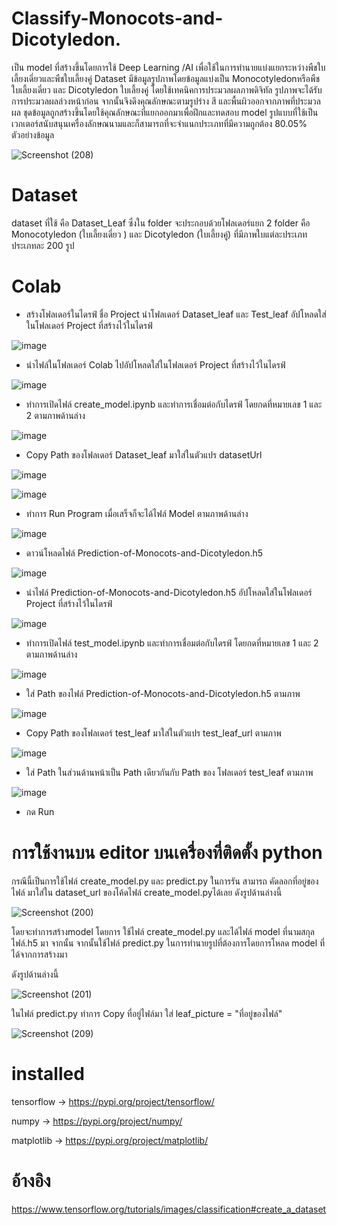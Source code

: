 # Classify-Monocots-and-Dicotyledon.

เป็น model ที่สร้างขึ้นโดยการใช้ Deep Learning /AI เพื่อใช้ในการทำนายแบ่งแยกระหว่างพืชใบเลี้ยงเดี่ยวและพืชใบเลี้ยงคู่
Dataset มีข้อมูลรูปภาพโดยข้อมูลแบ่งเป็น Monocotyledonหรือพืชใบเลี้ยงเดี่ยว และ Dicotyledon ใบเลี้ยงคู่
โดยใช้เทคนิคการประมวลผลภาพดิจิทัล รูปภาพจะได้รับการประมวลผลล่วงหน้าก่อน จากนั้นจึงดึงคุณลักษณะตามรูปร่าง สี และพื้นผิวออกจากภาพที่ประมวลผล
ชุดข้อมูลถูกสร้างขึ้นโดยใช้คุณลักษณะที่แยกออกมาเพื่อฝึกและทดสอบ model รูปแบบที่ใช้เป็นเวกเตอร์สนับสนุนเครื่องลักษณนามและก็สามารถที่จะจำแนกประเภทที่มีความถูกต้อง 80.05%
ตัวอย่างข้อมูล

![Screenshot (208)](https://user-images.githubusercontent.com/96648859/147384704-a39379f3-561c-49b5-845e-fcd657f39f67.png)
# Dataset
dataset ที่ใช้ คือ Dataset_Leaf ซึ่งใน folder จะประกอบด้วยโฟลเดอร์แยก 2 folder คือ Monocotyledon (ใบเลี้ยงเดี่ยว ) และ Dicotyledon (ใบเลี้ยงคู่) ที่มีภาพใบแต่ละประเภท ประเภทละ 200 รูป
# Colab

- สร้างโฟลเดอร์ในไดรฟ์ ชื่อ Project นำโฟลเดอร์ Dataset_leaf และ Test_leaf อัปโหลดใส่ในโฟลเดอร์ Project ที่สร้างไว้ในไดรฟ์

![image](https://user-images.githubusercontent.com/95160825/147400035-0e2b1651-437e-4b0d-b061-d0b06e8d22eb.png)

- นำไฟล์ในโฟลเดอร์ Colab ไปอัปโหลดใส่ในโฟลเดอร์ Project ที่สร้างไว้ในไดรฟ์

![image](https://user-images.githubusercontent.com/95160825/147400074-877a02ab-2f44-4811-9110-b7e20d4617a0.png)

- ทำการเปิดไฟล์ create_model.ipynb และทำการเชื่อมต่อกับไดรฟ์ โดยกดที่หมายเลข 1 และ 2 ตามภาพด้านล่าง

![image](https://user-images.githubusercontent.com/95160825/147400207-eafd2c15-836a-48bc-b0de-156f9adf26d5.png)

- Copy Path ของโฟลเดอร์ Dataset_leaf มาใส่ในตัวแปร datasetUrl

![image](https://user-images.githubusercontent.com/95160825/147400176-3ac09a28-0328-4168-9c6e-4749e19972e7.png)

![image](https://user-images.githubusercontent.com/95160825/147400180-aa479d3e-920c-4d6d-b5ca-5175574e3fa3.png)

- ทำการ Run Program เมื่อเสร็จก็จะได้ไฟล์ Model ตามภาพด้านล่าง

![image](https://user-images.githubusercontent.com/95160825/147400343-40fc6a62-b55f-47e7-831f-e645e5c1d7fd.png)

- ดาวน์โหลดไฟล์ Prediction-of-Monocots-and-Dicotyledon.h5

![image](https://user-images.githubusercontent.com/95160825/147400361-bbddb0aa-f6c1-416b-b902-4d39216a806c.png)

- นำไฟล์ Prediction-of-Monocots-and-Dicotyledon.h5 อัปโหลดใส่ในโฟลเดอร์ Project ที่สร้างไว้ในไดรฟ์

![image](https://user-images.githubusercontent.com/95160825/147400527-d9107344-2b48-43b5-b7a3-63ad6e0d4078.png)

- ทำการเปิดไฟล์ test_model.ipynb และทำการเชื่อมต่อกับไดรฟ์ โดยกดที่หมายเลข 1 และ 2 ตามภาพด้านล่าง

![image](https://user-images.githubusercontent.com/95160825/147400207-eafd2c15-836a-48bc-b0de-156f9adf26d5.png)

- ใส่ Path ของไฟล์ Prediction-of-Monocots-and-Dicotyledon.h5 ตามภาพ

![image](https://user-images.githubusercontent.com/95160825/147400479-e28fa720-280c-4b63-91e6-b85bf0b89661.png)

- Copy Path ของโฟลเดอร์ test_leaf มาใส่ในตัวแปร test_leaf_url ตามภาพ

![image](https://user-images.githubusercontent.com/95160825/147400511-e7109067-be64-42c9-b98d-4ecfc3e4ad5d.png)

- ใส่ Path ในส่วนด้านหน้าเป็น Path เดียวกันกับ Path ของ โฟลเดอร์ test_leaf ตามภาพ

![image](https://user-images.githubusercontent.com/95160825/147400589-5d1af438-f506-4e66-aa6a-23f44118b717.png)

- กด Run

# การใช้งานบน editor บนเครื่องที่ติดตั้ง python

กรณีนี้เป็นการใช้ไฟล์ create_model.py และ predict.py ในการรัน สามารถ คัดลอกที่อยู่ของไฟล์ มาใส่ใน dataset_url ของโค้ดไฟล์ create_model.pyได้เลย ดังรูปด้านล่างนี้

![Screenshot (200)](https://user-images.githubusercontent.com/96648859/147384793-a7718638-76e5-488b-9e4c-6b0a656d83ed.png)

  โดยจะทำการสร้างmodel โดยการ ใช้ไฟล์ create_model.py และได้ไฟล์ model ที่นามสกุลไฟล์.h5 มา จากนั้น
จากนั้นใช้ไฟล์  predict.py ในการทำนายรูปที่ต้องการโดยการโหลด model ที่ได้จากการสร้างมา 

ดังรูปด้านล่างนี้

![Screenshot (201)](https://user-images.githubusercontent.com/96648859/147384950-ca13a2f2-5c34-4484-a147-9dad4e354d26.png)


ในไฟล์ predict.py ทำการ Copy ที่อยู่ไฟล์มา ใส่ leaf_picture = "ที่อยู่ของไฟล์"

![Screenshot (209)](https://user-images.githubusercontent.com/96648859/147385122-979024d8-8553-4ab1-95af-4f96c7dd944c.png)

# installed
tensorflow -> https://pypi.org/project/tensorflow/

numpy -> https://pypi.org/project/numpy/

matplotlib -> https://pypi.org/project/matplotlib/



# อ้างอิง

https://www.tensorflow.org/tutorials/images/classification#create_a_dataset






